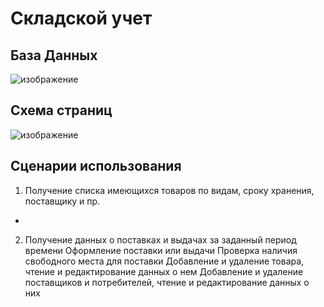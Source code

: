 # Складской учет

## База Данных
![изображение](https://user-images.githubusercontent.com/120986355/226136899-2311b82d-3099-4541-be68-4222cfad6597.png)

## Схема страниц
![изображение](https://user-images.githubusercontent.com/120986355/226137038-943a3019-7014-40b7-9898-0377e407cd79.png)

## Сценарии использования

1) Получение списка имеющихся товаров по видам, сроку хранения, поставщику и пр.
* 
2) Получение данных о поставках и выдачах за заданный период времени
    Оформление поставки или выдачи
    Проверка наличия свободного места для поставки
    Добавление и удаление товара, чтение и редактирование данных о нем
    Добавление и удаление поставщиков и потребителей, чтение и редактирование данных о них
